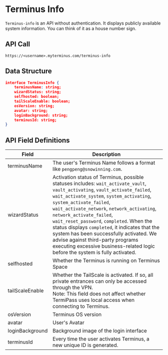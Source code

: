# Terminus Info

`Terminus-info` is an API without authentication. It displays publicly available system information. You can think of it as a house number sign.

## API Call

```
https://<username>.myterminus.com/terminus-info
```

## Data Structure

```json
interface TerminusInfo {
    terminusName: string;
    wizardStatus: string;
    selfhosted: boolean;
    tailScaleEnable: boolean;
    osVersion: string;
    avatar: string;
    loginBackground: string;
    terminusId: string;
}
```

## API Field Definitions

| Field            | Description                                                                                                                                                                                                                                                                                                                                                                            |
| --------------- | ------------------------------------------------------------------------------------------------------------------------------------------------------------------------------------------------------------------------------------------------------------------------------------------------------------------------------------------------------------------------------- |
| terminusName    | The user's Terminus Name follows a format like `pengpeng@snowinning.com`. |
| wizardStatus    | Activation status of Terminus, possible statuses includes: `wait_activate_vault`, `vault_activating`, `vault_activate_failed`, `wait_activate_system`, `system_activating`, `system_activate_failed`, `wait_activate_network`, `network_activating`, `network_activate_failed`, `wait_reset_password`, `completed`. When the status displays `completed`, it indicates that the system has been successfully activated. We advise against third-party programs executing excessive business-related logic before the system is fully activated. |
| selfhosted      | Whether the Terminus is running on Terminus Space  |
| tailScaleEnable | Whether the TailScale is activated. If so, all private entrances can only be accessed through the VPN. <br> Note: This field does not affect whether TermiPass uses local access when connecting to Terminus.|
| osVersion       | Terminus OS version |
| avatar          | User's Avatar  |
| loginBackground | Background image of the login interface    |
| terminusId      | Every time the user activates Terminus, a new unique ID is generated.    |
